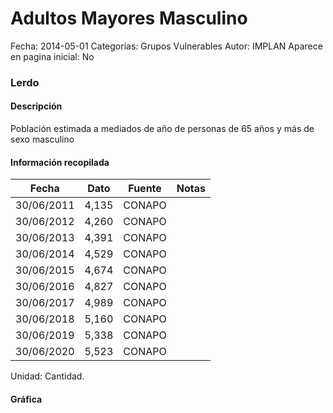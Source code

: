 Adultos Mayores Masculino
=====

Fecha: 2014-05-01
Categorías: Grupos Vulnerables
Autor: IMPLAN
Aparece en pagina inicial: No

### Lerdo

#### Descripción

Población estimada a mediados de año de personas de 65 años y más de sexo masculino

<!-- break -->

#### Información recopilada

<table class="table table-hover table-bordered matriz">
  <thead>
    <tr><th>Fecha</th><th>Dato</th><th>Fuente</th><th>Notas</th></tr>
  </thead>
  <tbody>
    <tr><td class="centrado">30/06/2011</td><td class="derecha">4,135</td><td>CONAPO</td><td></td></tr>
    <tr><td class="centrado">30/06/2012</td><td class="derecha">4,260</td><td>CONAPO</td><td></td></tr>
    <tr><td class="centrado">30/06/2013</td><td class="derecha">4,391</td><td>CONAPO</td><td></td></tr>
    <tr><td class="centrado">30/06/2014</td><td class="derecha">4,529</td><td>CONAPO</td><td></td></tr>
    <tr><td class="centrado">30/06/2015</td><td class="derecha">4,674</td><td>CONAPO</td><td></td></tr>
    <tr><td class="centrado">30/06/2016</td><td class="derecha">4,827</td><td>CONAPO</td><td></td></tr>
    <tr><td class="centrado">30/06/2017</td><td class="derecha">4,989</td><td>CONAPO</td><td></td></tr>
    <tr><td class="centrado">30/06/2018</td><td class="derecha">5,160</td><td>CONAPO</td><td></td></tr>
    <tr><td class="centrado">30/06/2019</td><td class="derecha">5,338</td><td>CONAPO</td><td></td></tr>
    <tr><td class="centrado">30/06/2020</td><td class="derecha">5,523</td><td>CONAPO</td><td></td></tr>
  </tbody>
</table>

Unidad: Cantidad.

#### Gráfica

<div id="Morriszdqlexmh" class="grafica"></div>
<script>
new Morris.Line({
element: 'Morriszdqlexmh',
data: [{ fecha: '2011-06-30', dato: 4135 },{ fecha: '2012-06-30', dato: 4260 },{ fecha: '2013-06-30', dato: 4391 },{ fecha: '2014-06-30', dato: 4529 },{ fecha: '2015-06-30', dato: 4674 },{ fecha: '2016-06-30', dato: 4827 },{ fecha: '2017-06-30', dato: 4989 },{ fecha: '2018-06-30', dato: 5160 },{ fecha: '2019-06-30', dato: 5338 },{ fecha: '2020-06-30', dato: 5523 }],
xkey: 'fecha',
ykeys: ['dato'],
labels: ['Dato'],
lineColors: ['#FF5B02'],
xLabelFormat: function(d) { return d.getDate()+'/'+(d.getMonth()+1)+'/'+d.getFullYear(); },
dateFormat: function(ts) { var d = new Date(ts); return d.getDate() + '/' + (d.getMonth() + 1) + '/' + d.getFullYear(); }
});
</script>
